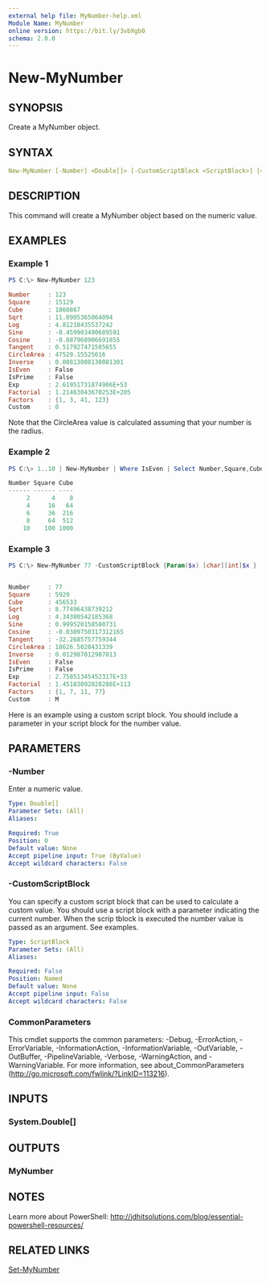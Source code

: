 ```yaml
---
external help file: MyNumber-help.xml
Module Name: MyNumber
online version: https://bit.ly/3vbXgb0
schema: 2.0.0
---
```


# New-MyNumber

## SYNOPSIS

Create a MyNumber object.

## SYNTAX

```yaml
New-MyNumber [-Number] <Double[]> [-CustomScriptBlock <ScriptBlock>] [<CommonParameters>]
```

## DESCRIPTION

This command will create a MyNumber object based on the numeric value.

## EXAMPLES

### Example 1

```powershell
PS C:\> New-MyNumber 123

Number     : 123
Square     : 15129
Cube       : 1860867
Sqrt       : 11.0905365064094
Log        : 4.81218435537242
Sine       : -0.459903490689591
Cosine     : -0.887968906691855
Tangent    : 0.517927471585655
CircleArea : 47529.15525616
Inverse    : 0.00813008130081301
IsEven     : False
IsPrime    : False
Exp        : 2.61951731874906E+53
Factorial  : 1.21463043670253E+205
Factors    : {1, 3, 41, 123}
Custom     : 0
```

Note that the CircleArea value is calculated assuming that your number is the radius.

### Example 2

```powershell
PS C:\> 1..10 | New-MyNumber | Where IsEven | Select Number,Square,Cube

Number Square Cube
------ ------ ----
     2      4    8
     4     16   64
     6     36  216
     8     64  512
    10    100 1000
```

### Example 3

```powershell
PS C:\> New-MyNumber 77 -CustomScriptBlock {Param($x) [char][int]$x }


Number     : 77
Square     : 5929
Cube       : 456533
Sqrt       : 8.77496438739212
Log        : 4.34380542185368
Sine       : 0.999520158580731
Cosine     : -0.0309750317312165
Tangent    : -32.2685757759344
CircleArea : 18626.5028431339
Inverse    : 0.012987012987013
IsEven     : False
IsPrime    : False
Exp        : 2.75851345452317E+33
Factorial  : 1.45183092028286E+113
Factors    : {1, 7, 11, 77}
Custom     : M
```

Here is an example using a custom script block. You should include a parameter in your script block for the number value.

## PARAMETERS

### -Number

Enter a numeric value.

```yaml
Type: Double[]
Parameter Sets: (All)
Aliases:

Required: True
Position: 0
Default value: None
Accept pipeline input: True (ByValue)
Accept wildcard characters: False
```

### -CustomScriptBlock

You can specify a custom script block that can be used to calculate a custom value. You should use a script block with a parameter indicating the current number. When the scrip tblock is executed the number value is passed as an argument. See examples.

```yaml
Type: ScriptBlock
Parameter Sets: (All)
Aliases:

Required: False
Position: Named
Default value: None
Accept pipeline input: False
Accept wildcard characters: False
```

### CommonParameters

This cmdlet supports the common parameters: -Debug, -ErrorAction, -ErrorVariable, -InformationAction, -InformationVariable, -OutVariable, -OutBuffer, -PipelineVariable, -Verbose, -WarningAction, and -WarningVariable. For more information, see about_CommonParameters (http://go.microsoft.com/fwlink/?LinkID=113216).

## INPUTS

### System.Double[]

## OUTPUTS

### MyNumber

## NOTES

Learn more about PowerShell: http://jdhitsolutions.com/blog/essential-powershell-resources/

## RELATED LINKS

[Set-MyNumber](Set-MyNumber.md)
